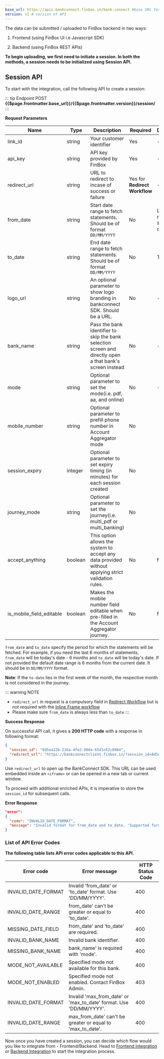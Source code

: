 ```yaml
---
base_url: https://apis.bankconnect.finbox.in/bank-connect #base URL for the API
version: v1 # version of API
---
```




The data can be submitted / uploaded to FinBox backend in two ways:

1.  Frontend (using FinBox UI i.e Javascript SDK)

2.  Backend (using FinBox REST APIs)

**To begin uploading, we first need to initiate a session. In both the methods, a session needs to be initialized using Session API.**

## Session API

To start with the integration, call the following API to create a
session:

::: tip Endpoint
POST **{{$page.frontmatter.base_url}}/{{$page.frontmatter.version}}/session/**
:::

**Request Parameters**

| Name         | Type   | Description                                                                                                                                               | Required                      | Default                 |
| ------------ | ------ | --------------------------------------------------------------------------------------------------------------------------------------------------------- | ----------------------------- | ----------------------- |
| link_id      | string | Your customer identifier                                                                                                                                             | Yes                           | -                       |
| api_key      | string | API key provided by FinBox                                                                                                                                | Yes                           | -                       |
| redirect_url | string | URL to redirect to incase of success or failure                                                                                                           | Yes for **Redirect Workflow** | -                       |
| from_date    | string | Start date range to fetch statements. Should be of format `DD/MM/YYYY`                                                                                    | No                            | Last 6 month start date |
| to_date      | string | End date range to fetch statements. Should be of format `DD/MM/YYYY`                                                                                      | No                            | Today               |
| logo_url     | string | An optional parameter to show logo branding in bankconnect SDK. Should be a URL.                                                                          | No                            | -                       |
| bank_name    | string | Pass the bank identifier to skip the bank selection screen and directly open a that bank's screen instead | No                            | -                       |
| mode         | string | Optional parameter to set the mode(i.e. pdf, aa, and online)                                                                                              | No                            | -                       |
| mobile_number  | string  | Optional parameter to prefill phone number in Account Aggregator mode                                     | No                        |
| session_expiry | integer | Optional parameter to set expiry timing (in minutes) for each session created                                          | No                        |
| journey_mode   | string  | Optional parameter to set the journey(i.e. multi_pdf or multi_banking)                                    | No                        |
| accept_anything   | boolean  | This option allows the system to accept any data provided without applying strict validation rules.                                    | No                        | false  |
| is_mobile_field_editable   | boolean  | Makes the mobile number field editable when pre-filled in the Account Aggregator journey.                                    | No                        | false  |



`from_date` and `to_date` specify the period for which the statements will be fetched. For example, if you need the last 6 months of statements, `from_date` will be today's date - 6 months and `to_date` will be today's date. If not provided the default date range is 6 months from the current date. It should be in `DD/MM/YYYY` format.

<b>Note</b>: If the `to-date` lies in the first week of the month, the respective month is not considered in the journey.

::: warning NOTE

- `redirect_url` in request is a compulsory field in [Redirect Workflow](/bank-connect/javascript.html#redirect-workflow) but is not required with the [Inline Frame workflow](/bank-connect/javascript.html#inline-frame-workflow)
- Please make sure `from_date` is always less than `to_date`
  :::


**Success Response**

On successful API call, it gives a **200 HTTP code** with a response in following format:

```json
{
  "session_id": "8d5ea22b-216a-4fe2-90da-65d1c67c8964",
  "redirect_url": "https://bankconnectclient.finbox.in/?session_id=8d5ea22b-216a-4fe2-90da-65d1c67c8964"
}
```

Use `redirect_url` to open up the BankConnect SDK. This URL can be used embedded inside an `<iframe>` or can be opened in a new tab or current window.

To proceed with additional enriched APIs, it is imperative to store the
`session_id` for subsequent calls.

**Error Response**

```json
"error":
{
  "code": "INVALID_DATE_FORMAT",
  "message": "Invalid format for from_date and to_date, 'Supported format: DD/MM/YYYY'"
}
```

### List of API Error Codes

**The following table lists API error codes applicable to this API.**


|Error code|Error message|HTTP Status Code|
| ------------ | ----------------------------------------------------------------------------------- | ----------------------------- |
|INVALID_DATE_FORMAT|Invalid 'from_date' or 'to_date' format. Use 'DD/MM/YYYY'. |400|
|INVALID_DATE_RANGE|from_date' can't be greater or equal to 'to_date'.|400|
|MISSING_DATE_FIELD| from_date' and 'to_date' are required. |400|
|INVALID_BANK_NAME| Invalid bank identifier.| 400|
|MISSING_BANK_NAME |bank_name' is required with 'mode'.|400|
|MODE_NOT_AVAILABLE |Specified mode not available for this bank.|400|
|MODE_NOT_ENABLED| Specified mode not enabled. Contact FinBox Admin.|403|
|INVALID_DATE_FORMAT |Invalid 'max_from_date' or 'max_to_date' format. Use 'DD/MM/YYYY'.| 400|
|INVALID_DATE_RANGE| max_from_date' can't be greater or equal to 'max_to_date'.|400|


Now once you have created a session, you can decide which flow would you like to integrate from - Frontend/Backend. Head to [Frontend Integration](/session-flow/submit-data-frontend.html) or [Backend Integration](/session-flow/submit-data-backend.html) to start the integration process.